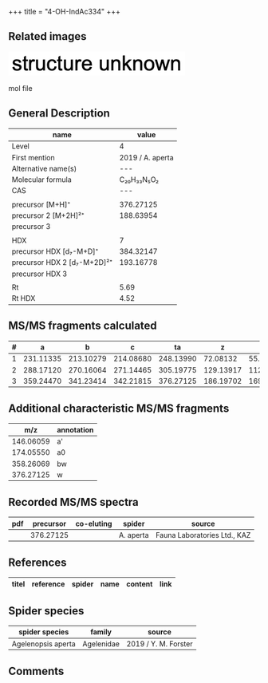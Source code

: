 +++
title = "4-OH-IndAc334"
+++

## Related images

![](/img/2.png)

mol file

## General Description

| name                        | value            |
|-----------------------------|------------------|
| Level                       | 4                |
| First mention               | 2019 / A. aperta |
| Alternative name(s)         | ---              |
| Molecular formula           | C₂₀H₃₃N₅O₂       |
| CAS                         | ---              |
|                             |                  |
| precursor   [M+H]⁺          | 376.27125        |
| precursor 2 [M+2H]²⁺        | 188.63954        |
| precursor 3                 |                  |
|                             |                  |
| HDX                         | 7                |
| precursor HDX   [d₇-M+D]⁺   | 384.32147        |
| precursor HDX 2 [d₇-M+2D]²⁺ | 193.16778        |
| precursor HDX 3             |                  |
|                             |                  |
| Rt                          | 5.69             |
| Rt HDX                      | 4.52             |

## MS/MS fragments calculated

| # | a         | b         | c         | ta        | z         | y         | tz        |
|---|-----------|-----------|-----------|-----------|-----------|-----------|-----------|
| 1 | 231.11335 | 213.10279 | 214.08680 | 248.13990 | 72.08132  | 55.05477  | 89.10787  |
| 2 | 288.17120 | 270.16064 | 271.14465 | 305.19775 | 129.13917 | 112.11262 | 146.16572 |
| 3 | 359.24470 | 341.23414 | 342.21815 | 376.27125 | 186.19702 | 169.17047 | 203.22357 |

## Additional characteristic MS/MS fragments

| m/z       | annotation |
|-----------|------------|
| 146.06059 | a'         |
| 174.05550 | a0         |
| 358.26069 | bw         |
| 376.27125 | w          |

## Recorded MS/MS spectra

| pdf | precursor | co-eluting | spider    | source                       |
|-----|-----------|------------|-----------|------------------------------|
|     | 376.27125 |            | A. aperta | Fauna Laboratories Ltd., KAZ |

## References

| titel  | reference | spider | name | content | link |
|--------|-----------|--------|------|---------|------|

## Spider species

| spider species     | family     | source               |
|--------------------|------------|----------------------|
| Agelenopsis aperta | Agelenidae | 2019 / Y. M. Forster |

## Comments